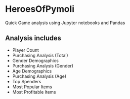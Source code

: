 # HeroesOfPymoli
Quick Game analysis using Jupyter notebooks and Pandas

## Analysis includes
* Player Count
* Purchasing Analysis (Total)
* Gender Demographics
* Purchasing Analysis (Gender)
* Age Demographics
* Purchasing Analysis (Age)
* Top Spenders
* Most Popular Items
* Most Profitable Items
